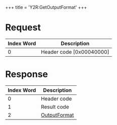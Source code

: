 +++
title = 'Y2R:GetOutputFormat'
+++

# Request

| Index Word | Description                |
|------------|----------------------------|
| 0          | Header code \[0x00040000\] |

# Response

| Index Word | Description                                               |
|------------|-----------------------------------------------------------|
| 0          | Header code                                               |
| 1          | Result code                                               |
| 2          | [OutputFormat](Camera_Services#OutputFormat_2 "wikilink") |